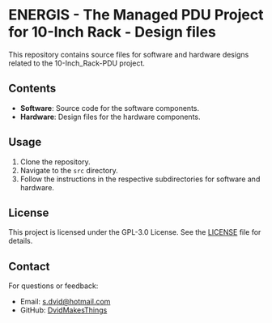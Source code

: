 # ENERGIS - The Managed PDU Project for 10-Inch Rack - Design files

This repository contains source files for software and hardware designs related to the 10-Inch_Rack-PDU project.

## Contents

- **Software**: Source code for the software components.
- **Hardware**: Design files for the hardware components.

## Usage

1. Clone the repository.
2. Navigate to the `src` directory.
3. Follow the instructions in the respective subdirectories for software and hardware.

## License
This project is licensed under the GPL-3.0 License. See the [LICENSE](LICENSE) file for details.

## Contact
For questions or feedback:
- Email: [s.dvid@hotmail.com](mailto:s.dvid@hotmail.com)
- GitHub: [DvidMakesThings](https://github.com/DvidMakesThings)
